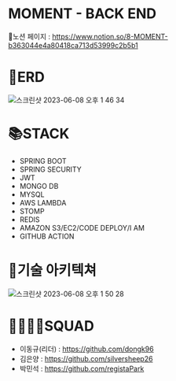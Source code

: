 # MOMENT - BACK END

📗노션 페이지 : https://www.notion.so/8-MOMENT-b363044e4a80418ca713d53999c2b5b1


# 📑ERD
![스크린샷 2023-06-08 오후 1 46 34](https://github.com/moment-project/BE_MOMENT/assets/118441395/eb837187-4d28-4516-84c7-a8a959d24de2)

# 📚STACK
- SPRING BOOT
- SPRING SECURITY
- JWT
- MONGO DB
- MYSQL
- AWS LAMBDA
- STOMP
- REDIS
- AMAZON S3/EC2/CODE DEPLOY/I AM
- GITHUB ACTION

# 🧩기술 아키텍쳐
![스크린샷 2023-06-08 오후 1 50 28](https://github.com/moment-project/BE_MOMENT/assets/118441395/8b05558f-8113-4232-b62a-88799e9b8db1)


# 👩‍👩‍👧‍👦SQUAD
- 이동규(리더) : https://github.com/dongk96
- 김은양 : https://github.com/silversheep26
- 박민석 : https://github.com/registaPark
